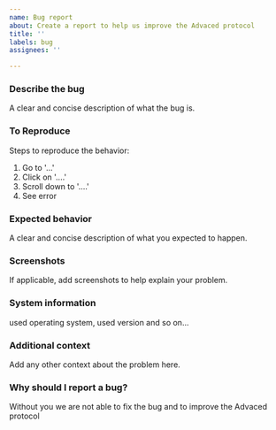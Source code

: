 ```yaml
---
name: Bug report
about: Create a report to help us improve the Advaced protocol
title: ''
labels: bug
assignees: ''

---
```


### Describe the bug
A clear and concise description of what the bug is.

### To Reproduce
Steps to reproduce the behavior:
1. Go to '...'
2. Click on '....'
3. Scroll down to '....'
4. See error

### Expected behavior
A clear and concise description of what you expected to happen.

### Screenshots
If applicable, add screenshots to help explain your problem.

### System information
used operating system, used version and so on...

### Additional context
Add any other context about the problem here.

### Why should I report a bug?
Without you we are not able to fix the bug and to improve the Advaced protocol
